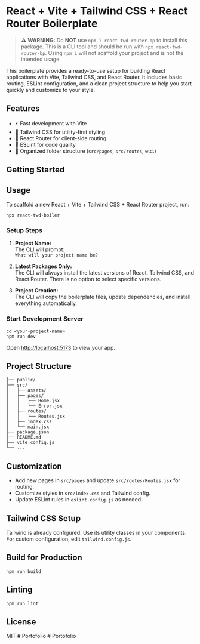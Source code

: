 
# React + Vite + Tailwind CSS + React Router Boilerplate

> **⚠️ WARNING:**
> Do **NOT** use `npm i react-twd-router-bp` to install this package. This is a CLI tool and should be run with `npx react-twd-router-bp`.
> Using `npm i` will not scaffold your project and is not the intended usage.

This boilerplate provides a ready-to-use setup for building React applications with Vite, Tailwind CSS, and React Router. It includes basic routing, ESLint configuration, and a clean project structure to help you start quickly and customize to your style.

## Features
- ⚡ Fast development with Vite
- 🎨 Tailwind CSS for utility-first styling
- 🚦 React Router for client-side routing
- 🧹 ESLint for code quality
- 📁 Organized folder structure (`src/pages`, `src/routes`, etc.)

## Getting Started





## Usage

To scaffold a new React + Vite + Tailwind CSS + React Router project, run:

```
npx react-twd-boiler
```

### Setup Steps

1. **Project Name:**  
	The CLI will prompt:  
	`What will your project name be?`

2. **Latest Packages Only:**  
	The CLI will always install the latest versions of React, Tailwind CSS, and React Router. There is no option to select specific versions.

3. **Project Creation:**  
	The CLI will copy the boilerplate files, update dependencies, and install everything automatically.

### Start Development Server


```
cd <your-project-name>
npm run dev
```

Open [http://localhost:5173](http://localhost:5173) to view your app.

## Project Structure

```
├── public/
├── src/
│   ├── assets/
│   ├── pages/
│   │   ├── Home.jsx
│   │   └── Error.jsx
│   ├── routes/
│   │   └── Routes.jsx
│   ├── index.css
│   └── main.jsx
├── package.json
├── README.md
├── vite.config.js
└── ...
```

## Customization

- Add new pages in `src/pages` and update `src/routes/Routes.jsx` for routing.
- Customize styles in `src/index.css` and Tailwind config.
- Update ESLint rules in `eslint.config.js` as needed.

## Tailwind CSS Setup

Tailwind is already configured. Use its utility classes in your components. For custom configuration, edit `tailwind.config.js`.

## Build for Production

```
npm run build
```

## Linting

```
npm run lint
```

## License

MIT
#   P o r t o f o l i o  
 #   P o r t o f o l i o  
 